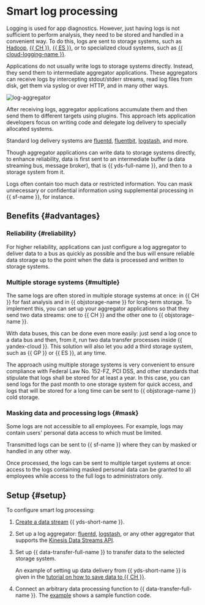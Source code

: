 # Smart log processing

Logging is used for app diagnostics. However, just having logs is not sufficient to perform analysis, they need to be stored and handled in a convenient way. To do this, logs are sent to storage systems, such as [Hadoop](/services/data-proc), [{{ CH }}](/services/managed-clickhouse), [{{ ES }}](/services/managed-elasticsearch), or to specialized cloud systems, such as [{{ cloud-logging-name }}](../../logging/).

Applications do not usually write logs to storage systems directly. Instead, they send them to intermediate aggregator applications. These aggregators can receive logs by intercepting stdout/stderr streams, read log files from disk, get them via syslog or over HTTP, and in many other ways.

![log-aggregator](../../_assets/data-streams/log-aggregator.svg)

After receiving logs, aggregator applications accumulate them and then send them to different targets using plugins. This approach lets application developers focus on writing code and delegate log delivery to specially allocated systems.

Standard log delivery systems are [fluentd](https://www.fluentd.org), [fluentbit](https://fluentbit.io), [logstash](https://www.elastic.co/logstash/), and more.

Though aggregator applications can write data to storage systems directly, to enhance reliability, data is first sent to an intermediate buffer (a data streaming bus, message broker), that is {{ yds-full-name }}, and then to a storage system from it.

Logs often contain too much data or restricted information. You can mask unnecessary or confidential information using supplemental processing in {{ sf-name }}, for instance.

## Benefits {#advantages}

### Reliability {#reliability}

For higher reliability, applications can just configure a log aggregator to deliver data to a bus as quickly as possible and the bus will ensure reliable data storage up to the point when the data is processed and written to storage systems.

### Multiple storage systems {#multiple}

The same logs are often stored in multiple storage systems at once: in {{ CH }} for fast analysis and in {{ objstorage-name }} for long-term storage. To implement this, you can set up your aggregator applications so that they send two data streams: one to {{ CH }} and the other one to {{ objstorage-name }}.

With data buses, this can be done even more easily: just send a log once to a data bus and then, from it, run two data transfer processes inside {{ yandex-cloud }}. This solution will also let you add a third storage system, such as {{ GP }} or {{ ES }}, at any time.

The approach using multiple storage systems is very convenient to ensure compliance with Federal Law No. 152-FZ, PCI DSS, and other standards that stipulate that logs shall be stored for at least a year. In this case, you can send logs for the past month to one storage system for quick access, and logs that will be stored for a long time can be sent to {{ objstorage-name }} cold storage.

### Masking data and processing logs {#mask}

Some logs are not accessible to all employees. For example, logs may contain users' personal data access to which must be limited.

Transmitted logs can be sent to {{ sf-name }} where they can by masked or handled in any other way.

Once processed, the logs can be sent to multiple target systems at once: access to the logs containing masked personal data can be granted to all employees while access to the full logs to administrators only.

## Setup {#setup}

To configure smart log processing:

1. [Create a data stream](../quickstart/create-stream.md) {{ yds-short-name }}.
1. Set up a log aggregator: [fluentd](../quickstart/fluentd.md), [logstash](../quickstart/logstash.md), or any other aggregator that supports the [Kinesis Data Streams API](../kinesisapi/api-ref.md).
1. Set up {{ data-transfer-full-name }} to transfer data to the selected storage system.

   An example of setting up data delivery from {{ yds-short-name }} is given in the [tutorial on how to save data to {{ CH }}](send-to-clickhouse.md).
1. Connect an arbitrary data processing function to {{ data-transfer-full-name }}. The [example](https://github.com/yandex-cloud/examples/tree/master/ydt/nginx-logs) shows a sample function code.
